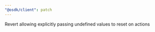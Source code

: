 ```yaml
---
"@osdk/client": patch
---
```


Revert allowing explicitly passing undefined values to reset on actions
